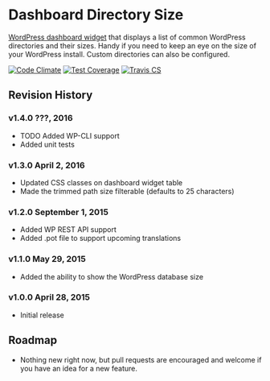 # Dashboard Directory Size
[WordPress dashboard widget](https://wordpress.org/plugins/dashboard-directory-size/) that displays a list of common WordPress directories and their sizes.  Handy if you need to keep an eye on the size of your WordPress install.  Custom directories can also be configured.

[![Code Climate](https://codeclimate.com/github/petenelson/dashboard-directory-size/badges/gpa.svg)](https://codeclimate.com/github/petenelson/dashboard-directory-size)
[![Test Coverage](https://codeclimate.com/github/petenelson/dashboard-directory-size/badges/coverage.svg)](https://codeclimate.com/github/petenelson/dashboard-directory-size/coverage)
[![Travis CS](https://api.travis-ci.org/petenelson/dashboard-directory-size.svg)](https://travis-ci.org/petenelson/dashboard-directory-size)

## Revision History

### v1.4.0 ???, 2016
- TODO Added WP-CLI support
- Added unit tests

### v1.3.0 April 2, 2016
- Updated CSS classes on dashboard widget table
- Made the trimmed path size filterable (defaults to 25 characters)

### v1.2.0 September 1, 2015
- Added WP REST API support
- Added .pot file to support upcoming translations

### v1.1.0 May 29, 2015
- Added the ability to show the WordPress database size

### v1.0.0 April 28, 2015
- Initial release

## Roadmap
- Nothing new right now, but pull requests are encouraged and welcome if you have an idea for a new feature.
